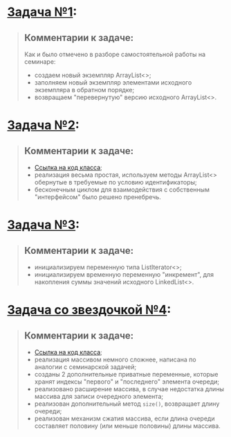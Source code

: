 
# [Задача №1]():
> ## Комментарии к задаче:
> Как и было отмечено в разборе самостоятельной работы на семинаре:
> - создаем новый экземпляр ArrayList<>;
> - заполняем новый экземпляр элементами исходного экземпляра в обратном порядке;
> - возвращаем "перевернутую" версию исходного ArrayList<>.
>

# [Задача №2]():
> ## Комментарии к задаче:
> - [Ссылка на код класса]();
> - реализация весьма простая, используем методы ArrayList<> обернутые в требуемые по условию идентификаторы;
> - бесконечным циклом для взаимодействия с собственным "интерфейсом" было решено пренебречь.
>

# [Задача №3]():
> ## Комментарии к задаче:
> - инициализируем переменную типа ListIterator<>;
> - инициализируем временную переменную "инкремент", для накопления суммы значений исходного LinkedList<>.
>

# [Задача со звездочкой №4]():
> ## Комментарии к задаче:
> - [Ссылка на код класса]();
> - реализация массивом немного сложнее, написана по аналогии с семинарской задачей;
> - созданы 2 дополнительные приватные переменные, которые хранят индексы "первого" и "последнего" элемента очереди;
> - реализовано расширение массива, в случае недостатка длины массива для записи очередного элемента;
> - реализован дополнительный метод `size()`, возвращает длину очереди;
> - реализован механизм сжатия массива, если длина очереди составляет половину (или меньше половины) длины массива. 
> 
